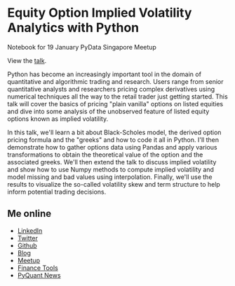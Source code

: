 # Equity Option Implied Volatility Analytics with Python

Notebook for 19 January PyData Singapore Meetup

View the [talk](https://www.youtube.com/watch?v=RETxgJcXBAY).

Python has become an increasingly important tool in the domain of quantitative and algorithmic trading and research. Users range from senior quantitative analysts and researchers pricing complex derivatives using numerical techniques all the way to the retail trader just getting started. This talk will cover the basics of pricing "plain vanilla" options on listed equities and dive into some analysis of the unobserved feature of listed equity options known as implied volatility.

In this talk, we'll learn a bit about Black-Scholes model, the derived option pricing formula and the "greeks" and how to code it all in Python. I'll then demonstrate how to gather options data using Pandas and apply various transformations to obtain the theoretical value of the option and the associated greeks. We'll then extend the talk to discuss implied volatility and show how to use Numpy methods to compute implied volatility and model missing and bad values using interpolation. Finally, we'll use the results to visualize the so-called volatility skew and term structure to help inform potential trading decisions.

## Me online

* [LinkedIn](https://sg.linkedin.com/in/jasonstrimpel)
* [Twitter](https://twitter.com/jasonstrimpel)
* [Github](https://github.com/jasonstrimpel)
* [Blog](http://www.bespokeoptions.com/blog)
* [Meetup](http://www.meetup.com/members/37553102/)
* [Finance Tools](http://finance.jasonstrimpel.com)
* [PyQuant News](http://www.pyquantnews.com)
